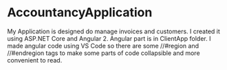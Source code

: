 # AccountancyApplication
My Application is designed do manage invoices and customers. I created it using ASP.NET Core and Angular 2.
Angular part is in ClientApp folder. I made angular code using VS Code so there are some //#region and
//#endregion tags to make some parts of code collapsible and more convenient to read.
